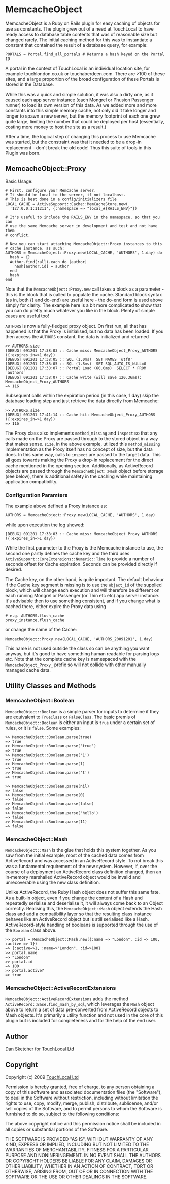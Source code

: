 # MemcacheObject

MemcacheObject is a Ruby on Rails plugin for easy caching of objects for use
as constants. The plugin grew out of a need at TouchLocal to have ready access
to database table contents that was of reasonable size but changed rarely. The
initial caching method for this was to instantiate a constant that contained
the result of a database query, for example:

    PORTALS = Portal.find_all_portals # Returns a hash keyed on the Portal ID

A portal in the context of TouchLocal is an individual location site, for
example touchlondon.co.uk or touchaberdeen.com. There are >100 of these sites,
and a large proportion of the broad configuration of these Portals is stored
in the Database.

While this was a quick and simple solution, it was also a dirty one, as it
caused each app server instance (each Mongrel or Phusion Passenger runner) to
load its own version of this data. As we added more and more constants into
this simple memory cache, not only did it take longer and longer to spawn a
new server, but the memory footprint of each one grew quite large, limiting
the number that could be deployed per host (essentially, costing more money to
host the site as a result.)

After a time, the logical step of changing this process to use Memcache was
started, but the constraint was that it needed to be a drop-in replacement -
don't break the old code! Thus this suite of tools in this Plugin was born.

## MemcacheObject::Proxy

Basic Usage:

    # First, configure your Memcache server.
    # It should be local to the server, if not localhost.
    # This is best done in a config/initializers file
    LOCAL_CACHE = ActiveSupport::Cache::MemCacheStore.new(
      '127.0.0.1:11211', {:namespace => "local_#{RAILS_ENV}"})
    
    # It's useful to include the RAILS_ENV in the namespace, so that you can 
    # use the same Memcache server in development and test and not have them 
    # conflict.
    
    # Now you can start attaching MemcacheObject::Proxy instances to this 
    # cache instance, as such:
    AUTHORS = MemcacheObject::Proxy.new(LOCAL_CACHE, 'AUTHORS', 1.day) do
      hash = {}
      Author.find(:all).each do |author|
        hash[author.id] = author
      end
      hash
    end

Note that the `MemcacheObject::Proxy.new` call takes a block as a parameter -
this is the block that is called to populate the cache. Standard block syntax
(as in, both {} and do-end) are useful here - the do-end form is used above
simply for clarity. The example here is a bit more complicated to show that
you can do pretty much whatever you like in the block. Plenty of simple cases
are useful too!

`AUTHORS` is now a fully-fledged proxy object. On first run, all that has
happened is that the Proxy is initialised, but no data has been loaded. If you
then access the `AUTHORS` constant, the data is initialized and returned

    >> AUTHORS.size
    [DEBUG] 091201 17:38:03 :: Cache miss: MemcacheObject_Proxy_AUTHORS ({:expires_in=>1 day})
    [DEBUG] 091201 17:38:05 :: SQL (1.0ms)  SET NAMES 'utf8'
    [DEBUG] 091201 17:38:05 :: SQL (1.8ms)  SET SQL_AUTO_IS_NULL=0
    [DEBUG] 091201 17:38:07 :: Portal Load (60.0ms)  SELECT * FROM `authors` 
    [DEBUG] 091201 17:38:07 :: Cache write (will save 120.36ms): MemcacheObject_Proxy_AUTHORS
    => 116

Subsequent calls within the expiration period (in this case, 1 day) skip the
database loading step and just retrieve the data directly from Memcache:

    >> AUTHORS.size
    [DEBUG] 091201 17:41:14 :: Cache hit: MemcacheObject_Proxy_AUTHORS ({:expires_in=>1 day})
    => 116

The Proxy class also implements `method_missing` and `inspect` so that any
calls made on the Proxy are passed through to the stored object in a way that
makes sense. `size`, in the above example, utilized this `method_missing`
implementation as the Proxy itself has no concept of size, but the data does.
In this same way, calls to `inspect` are passed to the target data. This all
goes towards making the Proxy a drop-in replacement for the direct cache
mentioned in the opening section. Additionally, as ActiveRecord objects are
passed through the `MemcacheObject::Mash` object before storage (see below),
there is additional safety in the caching while maintaining application
compatibility.

### Configuration Paramters

The example above defined a Proxy instance as:

    AUTHORS = MemcacheObject::Proxy.new(LOCAL_CACHE, 'AUTHORS', 1.day)

while upon execution the log showed:

    [DEBUG] 091201 17:38:03 :: Cache miss: MemcacheObject_Proxy_AUTHORS ({:expires_in=>1 day})

While the first parameter to the Proxy is the Memcache instance to use, the
second one partly defines the cache key and the third uses
`ActiveSupport::CoreExtensions::Numeric::Time` to provide a number of seconds
offset for Cache expiration. Seconds can be provided directly if desired.

The Cache key, on the other hand, is quite important. The default behaviour if the Cache key segment is missing is to use the `object_id` of the supplied block, which will change each execution and will therefore be different on each running Mongrel or Passenger (or Thin etc etc) app server instance. It's advisable then to use something consistent, and if you change what is cached there, either expire the Proxy data using

    # e.g. AUTHORS.flush_cache
    proxy_instance.flush_cache

or change the name of the Cache:

    MemcacheObject::Proxy.new(LOCAL_CACHE, 'AUTHORS_20091201', 1.day)

This name is not used outside the class so can be anything you want anyway,
but it's good to have something human readable for parsing logs etc. Note that
the complete cache key is namespaced with the `MemcacheObject_Proxy_` prefix
so will not collide with other manually managed cache data.

## Utility Classes and Methods

### MemcacheObject::Boolean

`MemcacheObject::Boolean` is a simple parser for inputs to determine if they
are equivalent to `TrueClass` or `FalseClass`. The basic premis of
`MemcacheObject::Boolean` is either an input is `true` under a certain set of
rules, or it is `false`. Some examples:

    >> MemcacheObject::Boolean.parse(true)
    => true
    >> MemcacheObject::Boolean.parse('true')
    => true
    >> MemcacheObject::Boolean.parse('1')
    => true
    >> MemcacheObject::Boolean.parse(1)
    => true
    >> MemcacheObject::Boolean.parse('t')
    => true
    
    >> MemcacheObject::Boolean.parse(nil)
    => false
    >> MemcacheObject::Boolean.parse(0)
    => false
    >> MemcacheObject::Boolean.parse(false)
    => false
    >> MemcacheObject::Boolean.parse('hello')
    => false
    >> MemcacheObject::Boolean.parse(11)
    => false

### MemcacheObject::Mash

`MemcacheObject::Mash` is the glue that holds this system together. As you saw
from the initial example, most of the cached data comes from ActiveRecord and
was accessed in an ActiveRecord style. To not break this was a fundamental
requirement of the new system. However, if, over the course of a deployment an
ActiveRecord class definition changed, then an in-memory marshalled
ActiveRecord object would be invalid and unrecoverable using the new class
definition.

Unlike ActiveRecord, the Ruby Hash object does not suffer this same fate. As a
built-in object, even if you change the content of a Hash and repeatedly
serialise and deserialise it, it will always come back to an Object correctly.
Realising this, the `MemcacheObject::Mash` object extends the Hash class and
add a compatibility layer so that the resulting class instance behaves like an
ActiveRecord object but is still serialised like a Hash. ActiveRecord-style
handling of booleans is supported through the use of the `Boolean` class
above.

    >> portal = MemcacheObject::Mash.new({:name => "London", :id => 100, :active => 1})
    => {:active=>1, :name=>"London", :id=>100}
    >> portal.name
    => "London"
    >> portal.id
    => 100
    >> portal.active?
    => true

### MemcacheObject::ActiveRecordExtensions

`MemcacheObject::ActiveRecordExtensions` adds the method
`ActiveRecord::Base.find_mash_by_sql`, which leverages the `Mash` object above
to return a set of data pre-converted from ActiveRecord objects to Mash
objects. It's primarily a utility function and not used in the core of this
plugin but is included for completeness and for the help of the end user.

## Author

[Dan Sketcher](http://www.dansketcher.com) for 
[TouchLocal Ltd](http://www.touchlocal.com)

## Copyright

Copyright (c) 2009 [TouchLocal Ltd](http://www.touchlocal.com)

Permission is hereby granted, free of charge, to any person obtaining
a copy of this software and associated documentation files (the
"Software"), to deal in the Software without restriction, including
without limitation the rights to use, copy, modify, merge, publish,
distribute, sublicense, and/or sell copies of the Software, and to
permit persons to whom the Software is furnished to do so, subject to
the following conditions:

The above copyright notice and this permission notice shall be
included in all copies or substantial portions of the Software.

THE SOFTWARE IS PROVIDED "AS IS", WITHOUT WARRANTY OF ANY KIND,
EXPRESS OR IMPLIED, INCLUDING BUT NOT LIMITED TO THE WARRANTIES OF
MERCHANTABILITY, FITNESS FOR A PARTICULAR PURPOSE AND
NONINFRINGEMENT. IN NO EVENT SHALL THE AUTHORS OR COPYRIGHT HOLDERS BE
LIABLE FOR ANY CLAIM, DAMAGES OR OTHER LIABILITY, WHETHER IN AN ACTION
OF CONTRACT, TORT OR OTHERWISE, ARISING FROM, OUT OF OR IN CONNECTION
WITH THE SOFTWARE OR THE USE OR OTHER DEALINGS IN THE SOFTWARE.
